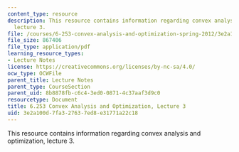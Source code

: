 ```yaml
---
content_type: resource
description: This resource contains information regarding convex analysis and optimization,
  lecture 3.
file: /courses/6-253-convex-analysis-and-optimization-spring-2012/3e2a100d7fa327637ed8e31771a22c18_MIT6_253S12_lec03.pdf
file_size: 867406
file_type: application/pdf
learning_resource_types:
- Lecture Notes
license: https://creativecommons.org/licenses/by-nc-sa/4.0/
ocw_type: OCWFile
parent_title: Lecture Notes
parent_type: CourseSection
parent_uid: 8b8878fb-c6c4-3ed0-0871-4c37aaf3d9c0
resourcetype: Document
title: 6.253 Convex Analysis and Optimization, Lecture 3
uid: 3e2a100d-7fa3-2763-7ed8-e31771a22c18
---
```

This resource contains information regarding convex analysis and optimization, lecture 3.